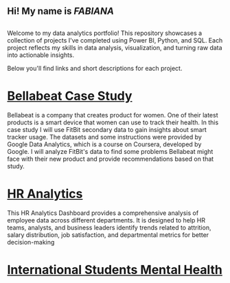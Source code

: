 ## Hi! My name is *FABIANA* 
##
Welcome to my data analytics portfolio! This repository showcases a collection of projects I've completed using Power BI, Python, and SQL. Each project reflects my skills in data analysis, visualization, and turning raw data into actionable insights.

Below you'll find links and short descriptions for each project.

# [Bellabeat Case Study](https://github.com/fabi4d/BellabeatCaseStudy)

Bellabeat is a company that creates product for women. One of their latest products is a smart device that women can use to track their health. In this case study I will use FitBit secondary data to gain insights about smart tracker usage. The datasets and some instructions were provided by Google Data Analytics, which is a course on Coursera, developed by Google. I will analyze FitBit's data to find some problems Bellabeat might face with their new product and provide recommendations based on that study.

# [HR Analytics](https://github.com/fabi4d/HR_Analytics)

This HR Analytics Dashboard provides a comprehensive analysis of employee data across different departments. It is designed to help HR teams, analysts, and business leaders identify trends related to attrition, salary distribution, job satisfaction, and departmental metrics for better decision-making

# [International Students Mental Health](https://github.com/fabi4d/Students-Mental-Health)






